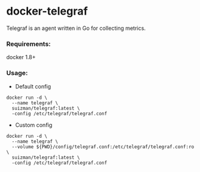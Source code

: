 # docker-telegraf
Telegraf is an agent written in Go for collecting metrics.

### Requirements:
docker 1.8+

### Usage:

* Default config

```
docker run -d \
  --name telegraf \
  suizman/telegraf:latest \
  -config /etc/telegraf/telegraf.conf
```

* Custom config

```
docker run -d \
  --name telegraf \
  --volume ${PWD}/config/telegraf.conf:/etc/telegraf/telegraf.conf:ro \
  suizman/telegraf:latest \
  -config /etc/telegraf/telegraf.conf
```
